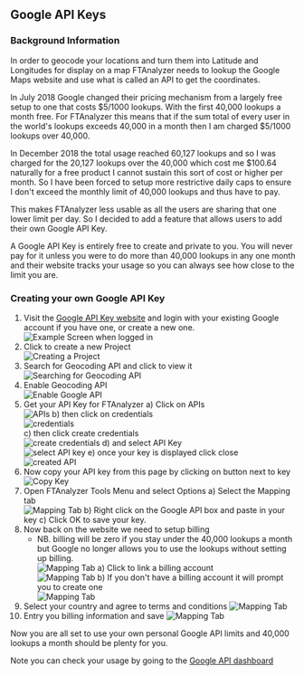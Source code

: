 ## Google API Keys ##
### Background Information ###
In order to geocode your locations and turn them into Latitude and Longitudes for display on a map FTAnalyzer needs to lookup the Google Maps website and use what is called an API to get the coordinates.

In July 2018 Google changed their pricing mechanism from a largely free setup to one that costs $5/1000 lookups. With the first 40,000 lookups a month free. 
For FTAnalyzer this means that if the sum total of every user in the world's lookups exceeds 40,000 in a month then I am charged $5/1000 lookups over 40,000.

In December 2018 the total usage reached 60,127 lookups and so I was charged for the 20,127 lookups over the 40,000 which cost me $100.64 naturally for a free product I cannot sustain this sort of cost or higher per month. So I have been forced to setup more restrictive daily caps to ensure I don't exceed the monthly limit of 40,000 lookups and thus have to pay.

This makes FTAnalyzer less usable as all the users are sharing that one lower limit per day. So I decided to add a feature that allows users to add their own Google API Key.

A Google API Key is entirely free to create and private to you. You will never pay for it unless you were to do more than 40,000 lookups in any one month and their website tracks your usage so you can always see how close to the limit you are.

### Creating your own Google API Key ###
1) Visit the [Google API Key website](https://cloud.google.com/console/google/maps-apis/overview) and login with your existing Google account if you have one, or create a new one.  
   ![Example Screen when logged in](http://www.ftanalyzer.com/GoogleAPI-1.png) 
2) Click to create a new Project  
   ![Creating a Project](http://www.ftanalyzer.com/GoogleAPI-2.png) 
3) Search for Geocoding API and click to view it
   ![Searching for Geocoding API](http://www.ftanalyzer.com/GoogleAPI-3.png) 
4) Enable Geocoding API  
   ![Enable Google API](http://www.ftanalyzer.com/GoogleAPI-4.png)
5) Get your API Key for FTAnalyzer
   a) Click on APIs  
   ![APIs](http://www.ftanalyzer.com/GoogleAPI-5a.png)
   b) then click on credentials  
   ![credentials](http://www.ftanalyzer.com/GoogleAPI-5b.png)  
   c) then click create credentials   
   ![create credentials](http://www.ftanalyzer.com/GoogleAPI-5c.png)
   d) and select API Key  
   ![select API key](http://www.ftanalyzer.com/GoogleAPI-5d.png)
   e) once your key is displayed click close  
   ![created API](http://www.ftanalyzer.com/GoogleAPI-5e.png)
6) Now copy your API key from this page by clicking on button next to key  
   ![Copy Key](http://www.ftanalyzer.com/GoogleAPI-6.png)
7) Open FTAnalyzer Tools Menu and select Options
    a) Select the Mapping tab  
   ![Mapping Tab](http://www.ftanalyzer.com/GoogleAPI-8.png)
    b) Right click on the Google API box and paste in your key
    c) Click OK to save your key.
8) Now back on the website we need to setup billing 
    - NB. billing will be zero if you stay under the 40,000 lookups a month but Google no longer allows you to use the lookups without setting up billing.  
    ![Mapping Tab](http://www.ftanalyzer.com/GoogleAPI-11.png)
    a) Click to link a billing account  
    ![Mapping Tab](http://www.ftanalyzer.com/GoogleAPI-11a.png)
    b) If you don't have a billing account it will prompt you to create one  
    ![Mapping Tab](http://www.ftanalyzer.com/GoogleAPI-11b.png)
9) Select your country and agree to terms and conditions
    ![Mapping Tab](http://www.ftanalyzer.com/GoogleAPI-12a.png)
10) Entry you billing information and save
    ![Mapping Tab](http://www.ftanalyzer.com/GoogleAPI-12b.png)

Now you are all set to use your own personal Google API limits and 40,000 lookups a month should be plenty for you. 

Note you can check your usage by going to the [Google API dashboard](https://console.cloud.google.com/google/maps-apis/overview)